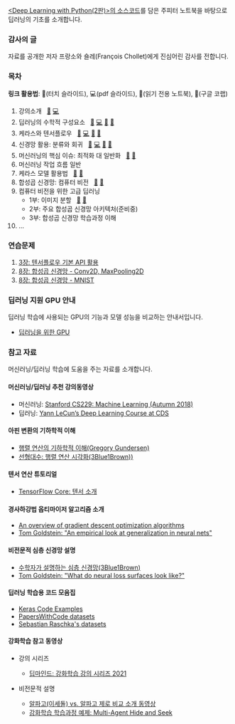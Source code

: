 [&lt;Deep Learning with Python(2판)&gt;의 소스코드](https://github.com/fchollet/deep-learning-with-python-notebooks)를 
담은 주피터 노트북을 바탕으로 딥러닝의 기초를 소개합니다. 

### 감사의 글

자료를 공개한 저자 프랑소와 숄레(Fran&ccedil;ois Chollet)에게 진심어린 감사를 전합니다.

### 목차

**링크 활용법**: &#x1F4F1;(터치 슬라이드), &#x1F4BB;(pdf 슬라이드), &#x1F4D3;(읽기 전용 노트북), 
&#x1F4D9;(구글 코랩)

1. 강의소개 &nbsp; 
[&#x1F4F1;](./slides/dlp01_what_is_deep_learning.slides.html) 
[&#x1F4BB;](./slides/dlp01_what_is_deep_learning_slides.pdf)
1. 딥러닝의 수학적 구성요소 &nbsp; 
[&#x1F4F1;](./slides/dlp02_mathematical_building_blocks.slides.html) 
[&#x1F4BB;](./slides/dlp02_mathematical_building_blocks_slides.pdf) 
[&#x1F4D3;](./notebooks/dlp02_mathematical_building_blocks.html) 
[&#x1F4D9;](https://colab.research.google.com/github/codingalzi/dlp/blob/master/notebooks/dlp02_mathematical_building_blocks.ipynb)
1. 케라스와 텐서플로우 &nbsp; 
[&#x1F4F1;](./slides/dlp03_introduction_to_keras_and_tf.slides.html) 
[&#x1F4BB;](./slides/dlp03_introduction_to_keras_and_tf_slides.pdf)
[&#x1F4D3;](./notebooks/dlp03_introduction_to_keras_and_tf.html) 
[&#x1F4D9;](https://colab.research.google.com/github/codingalzi/dlp/blob/master/notebooks/dlp03_introduction_to_keras_and_tf.ipynb)
1. 신경망 활용: 분류와 회귀 &nbsp; 
[&#x1F4F1;](./slides/dlp04_getting_started_with_neural_networks.slides.html) 
[&#x1F4BB;](./slides/dlp04_getting_started_with_neural_networks_slides.pdf)
[&#x1F4D3;](./notebooks/dlp04_getting_started_with_neural_networks.html) 
[&#x1F4D9;](https://colab.research.google.com/github/codingalzi/dlp/blob/master/notebooks/dlp04_getting_started_with_neural_networks.ipynb)
1. 머신러닝의 핵심 이슈: 최적화 대 일반화 &nbsp; 
[&#x1F4D3;](./notebooks/dlp05_fundamentals_of_ml.html) 
[&#x1F4D9;](https://colab.research.google.com/github/codingalzi/dlp/blob/master/notebooks/dlp05_fundamentals_of_ml.ipynb)
1. 머신러닝 작업 흐름 일반
1. 케라스 모델 활용법 &nbsp;
[&#x1F4D3;](./notebooks/dlp07_working_with_keras.html) 
[&#x1F4D9;](https://colab.research.google.com/github/codingalzi/dlp/blob/master/notebooks/dlp07_working_with_keras.ipynb)
1. 합성곱 신경망: 컴퓨터 비전 &nbsp;
[&#x1F4D3;](./notebooks/dlp08_intro_to_dl_for_computer_vision.html) 
[&#x1F4D9;](https://colab.research.google.com/github/codingalzi/dlp/blob/master/notebooks/dlp08_intro_to_dl_for_computer_vision.ipynb)
1. 컴퓨터 비전을 위한 고급 딥러닝
    - 1부: 이미지 분할 &nbsp;
    [&#x1F4D3;](./notebooks/dlp09_part01_image_segmentation.html) 
    [&#x1F4D9;](https://colab.research.google.com/github/codingalzi/dlp/blob/master/notebooks/dlp09_part01_image_segmentation.ipynb)
    - 2부: 주요 합성곱 신경망 아키텍처(준비중)
    - 3부: 합성곱 신경망 학습과정 이해
1. ...

### 연습문제

1. [3장: 텐서플로우 기본 API 활용](https://colab.research.google.com/github/codingalzi/dlp/blob/master/excs/exc03_introduction_to_keras_and_tf.ipynb)
1. [8장: 합성곱 신경망 - Conv2D, MaxPooling2D](https://colab.research.google.com/github/codingalzi/dlp/blob/master/excs/exc08_Conv2D_MaxPooling2D.ipynb)
1. [8장: 합성곱 신경망 - MNIST](https://colab.research.google.com/github/codingalzi/dlp/blob/master/excs/exc08_MNIST_CNN_model.ipynb)

###  딥러닝 지원  GPU 안내

딥러닝 학습에 사용되는 GPU의 기능과 모델 성능을 비교하는 안내서입니다. 

- [딥러닝을 위한 GPU](https://timdettmers.com/2020/09/07/which-gpu-for-deep-learning/)

### 참고 자료

머신러닝/딥러닝 학습에 도움을 주는 자료를 소개합니다.

#### 머신러닝/딥러닝 추천 강의동영상
- 머신러닝: [Stanford CS229: Machine Learning (Autumn 2018)](https://www.youtube.com/watch?v=jGwO_UgTS7I&list=PLoROMvodv4rMiGQp3WXShtMGgzqpfVfbU)
- 딥러닝: [Yann LeCun’s Deep Learning Course at CDS](https://cds.nyu.edu/deep-learning/)

#### 아핀 변환의 기하학적 이해
- [행렬 연산의 기하학적 이해(Gregory Gundersen)](http://gregorygundersen.com/blog/2018/10/24/matrices/)
- [선형대수: 행렬 연산 시각화(3Blue1Brown))](https://www.3blue1brown.com/topics/linear-algebra)

#### 텐서 연산 튜토리얼
- [TensorFlow Core: 텐서 소개](https://www.tensorflow.org/guide/tensor)

#### 경사하강법 옵티마이저 알고리즘 소개
- [An overview of gradient descent optimization algorithms](https://ruder.io/optimizing-gradient-descent/index.html)
- [Tom Goldstein: "An empirical look at generalization in neural nets"](https://youtu.be/kcVWAKf7UAg?t=1304)

#### 비전문적 심층 신경망 설명
- [수학자가 설명하는 심층 신경망(3Blue1Brown)](https://www.youtube.com/playlist?list=PLZHQObOWTQDNU6R1_67000Dx_ZCJB-3pi)
- [Tom Goldstein: "What do neural loss surfaces look like?"](https://youtu.be/78vq6kgsTa8?t=237)

#### 딥러닝 학습용 코드 모음집
- [Keras Code Examples](https://keras.io/examples/)
- [PapersWithCode datasets](https://www.paperswithcode.com/datasets)
- [Sebastian Raschka's datasets](https://sebastianraschka.com/blog/2021/ml-dl-datasets.html)

#### 강화학습 참고 동영상

- 강의 시리즈
    - [딥마인드: 강화학습 강의 시리즈 2021](https://deepmind.com/learning-resources/reinforcement-learning-series-2021)

- 비전문적 설명
    - [알파고(이세돌) vs. 알파고 제로 비교 소개 동영상](https://www.youtube.com/watch?v=MgowR4pq3e8)
    - [강화학습 학습과정 예제: Multi-Agent Hide and Seek](https://www.youtube.com/watch?v=kopoLzvh5jY)
